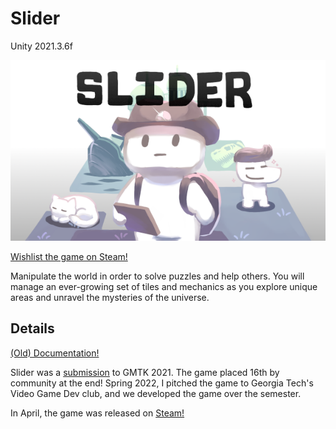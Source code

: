 # Slider
Unity 2021.3.6f

![Image](production/steam/vgdev_demo_temp/main_capsule_temp.png?raw=true "Title")

[Wishlist the game on Steam!](https://store.steampowered.com/app/1916890/Slider/)

Manipulate the world in order to solve puzzles and help others. You will manage an ever-growing set of tiles and mechanics as you explore unique areas and unravel the mysteries of the universe.


## Details

[(Old) Documentation!](https://docs.google.com/document/d/1wDgUfDdPVIihPnhNXAXVBCsffXykWzqlrrMu5cy8ZMs/edit?usp=sharing)

Slider was a [submission](https://randomerz.itch.io/slider-jam) to GMTK 2021. The game placed 16th by community at the end! Spring 2022, I pitched the game to Georgia Tech's Video Game Dev club, and we developed the game over the semester.

In April, the game was released on [Steam!](https://store.steampowered.com/app/1916890/Slider/)
